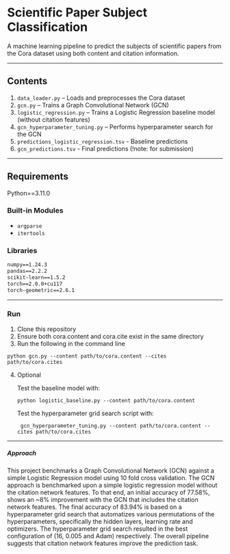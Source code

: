 # Scientific Paper Subject Classification

A machine learning pipeline to predict the subjects of scientific papers from the Cora dataset using both content and citation information.

---

## Contents

1. `data_loader.py` – Loads and preprocesses the Cora dataset  
2. `gcn.py` – Trains a Graph Convolutional Network (GCN)  
3. `logistic_regression.py` – Trains a Logistic Regression baseline model (without citation features)  
4. `gcn_hyperparameter_tuning.py` – Performs hyperparameter search for the GCN  
5. `predictions_logistic_regression.tsv` - Baseline predictions
6. `gcn_predictions.tsv` - Final predictions (!note: for submission)
---

## Requirements
Python==3.11.0

### Built-in Modules
- `argparse`
- `itertools`

### Libraries
```txt
numpy==1.24.3
pandas==2.2.2
scikit-learn==1.5.2
torch==2.0.0+cu117
torch-geometric==2.6.1
```
---
### Run
1. Clone this repository
2. Ensure both cora.content and cora.cite exist in the same directory
3. Run the following in the command line
```
python gcn.py --content path/to/cora.content --cites path/to/cora.cites
```
4. Optional
   
   Test the baseline model with:
   ```
   python logistic_baseline.py --content path/to/cora.content
   ```
   Test the hyperparameter grid search script with:

   ```
    gcn_hyperparameter_tuning.py --content path/to/cora.content --cites path/to/cora.cites
   ```
---

##### Approach 
This project benchmarks a Graph Convolutional Network (GCN) against a simple Logistic Regression model using 10 fold cross validation. 
The GCN approach is benchmarked upon a simple logistic regression model without the citation network features. To that end, an initial accuracy of 77.58%, 
shows an ~8% improvement with the GCN that includes the citation network features. 
The final accuracy of 83.94% is based on a hyperparameter grid search that automatizes various permutations of the hyperparameters, specifically the hidden layers, learning rate and optimizers. 
The hyperparameter grid search resulted in the best configuration of (16, 0.005 and Adam) respectively. The overall pipeline suggests that citation network features improve the prediction task.

